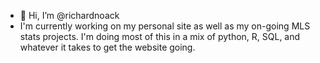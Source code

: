 - 👋 Hi, I’m @richardnoack
- I'm currently working on my personal site as well as my on-going MLS stats projects. I'm doing most of this in a mix of python, R, SQL, and whatever it takes to get the website going.
